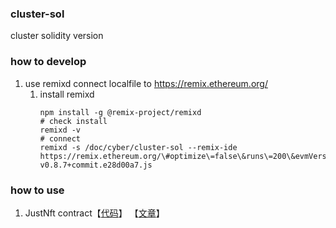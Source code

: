 ### cluster-sol

cluster solidity version

### how to develop
1. use remixd connect localfile to https://remix.ethereum.org/
   1. install remixd 
       ```shell
       npm install -g @remix-project/remixd
       # check install
       remixd -v
       # connect
       remixd -s /doc/cyber/cluster-sol --remix-ide https://remix.ethereum.org/\#optimize\=false\&runs\=200\&evmVersion\=null\&version\=soljson-v0.8.7+commit.e28d00a7.js
       ```

### how to use
1. JustNft contract【[代码](https://git.alonedesert.com/zl/cluster-sol/src/branch/master/contract/JustNft.sol)】 【[文章](https://git.alonedesert.com/zl/cluster-sol/src/branch/master/contract/JustNft.md)】
